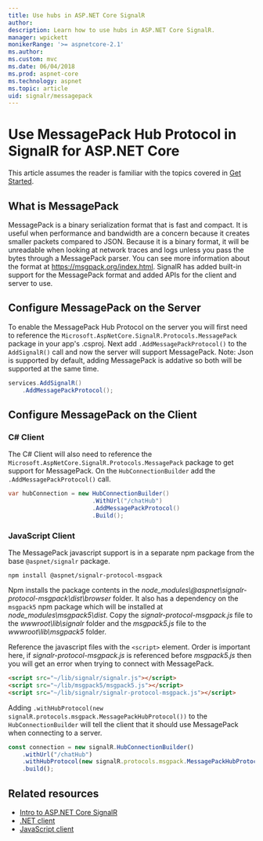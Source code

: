 ```yaml
---
title: Use hubs in ASP.NET Core SignalR
author: 
description: Learn how to use hubs in ASP.NET Core SignalR.
manager: wpickett
monikerRange: '>= aspnetcore-2.1'
ms.author: 
ms.custom: mvc
ms.date: 06/04/2018
ms.prod: aspnet-core
ms.technology: aspnet
ms.topic: article
uid: signalr/messagepack
---
```


# Use MessagePack Hub Protocol in SignalR for ASP.NET Core

This article assumes the reader is familiar with the topics covered in [Get Started](xref:signalr/get-started).

## What is MessagePack

MessagePack is a binary serialization format that is fast and compact. It is useful when performance and bandwidth are a concern because it creates smaller packets compared to JSON. Because it is a binary format, it will be unreadable when looking at network traces and logs unless you pass the bytes through a MessagePack parser. You can see more information about the format at https://msgpack.org/index.html. SignalR has added built-in support for the MessagePack format and added APIs for the client and server to use.

## Configure MessagePack on the Server

To enable the MessagePack Hub Protocol on the server you will first need to reference the `Microsoft.AspNetCore.SignalR.Protocols.MessagePack` package in your app's .csproj. Next add `.AddMessagePackProtocol()` to the  `AddSignalR()` call and now the server will support MessagePack. Note: Json is supported by default, adding MessagePack is addative so both will be supported at the same time.

```csharp
services.AddSignalR()
    .AddMessagePackProtocol();
```

## Configure MessagePack on the Client

### C# Client

The C# Client will also need to reference the `Microsoft.AspNetCore.SignalR.Protocols.MessagePack` package to get support for MessagePack. On the `HubConnectionBuilder` add the `.AddMessagePackProtocol()` call.

```csharp
var hubConnection = new HubConnectionBuilder()
                        .WithUrl("/chatHub")
                        .AddMessagePackProtocol()
                        .Build();
```

### JavaScript Client

The MessagePack javascript support is in a separate npm package from the base `@aspnet/signalr` package.

```console
npm install @aspnet/signalr-protocol-msgpack
```

Npm installs the package contents in the *node_modules\\@aspnet\signalr-protocol-msgpack\dist\browser* folder. It also has a dependency on the `msgpack5` npm package which will be installed at *node_modules\msgpack5\dist*. Copy the *signalr-protocol-msgpack.js* file to the *wwwroot\lib\signalr* folder and the *msgpack5.js* file to the *wwwroot\lib\msgpack5* folder.

Reference the javascript files with the `<script>` element. Order is important here, if *signalr-protocol-msgpack.js* is referenced before *msgpack5.js* then you will get an error when trying to connect with MessagePack.

```html
<script src="~/lib/signalr/signalr.js"></script>
<script src="~/lib/msgpack5/msgpack5.js"></script>
<script src="~/lib/signalr/signalr-protocol-msgpack.js"></script>
```

Adding `.withHubProtocol(new signalR.protocols.msgpack.MessagePackHubProtocol())` to the `HubConnectionBuilder` will tell the client that it should use MessagePack when connecting to a server.

```javascript
const connection = new signalR.HubConnectionBuilder()
    .withUrl("/chatHub")
    .withHubProtocol(new signalR.protocols.msgpack.MessagePackHubProtocol())
    .build();
```

## Related resources

* [Intro to ASP.NET Core SignalR](xref:signalr/introduction)
* [.NET client](xref:signalr/dotnet-client)
* [JavaScript client](xref:signalr/javascript-client)
